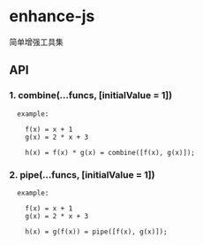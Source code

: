 # enhance-js

简单增强工具集

## API

### 1. combine(...funcs, [initialValue = 1])

```
  example:

    f(x) = x + 1
    g(x) = 2 * x + 3

    h(x) = f(x) * g(x) = combine([f(x), g(x)]);

```


### 2. pipe(...funcs, [initialValue = 1])

```
  example:

    f(x) = x + 1
    g(x) = 2 * x + 3

    h(x) = g(f(x)) = pipe([f(x), g(x)]);
```
